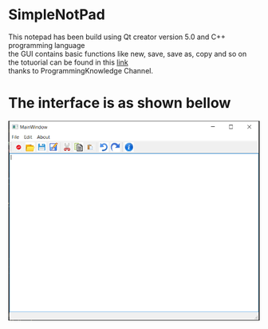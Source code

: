 # SimpleNotPad
This notepad has been build using Qt creator version 5.0 and C++ programming language  
the GUI contains basic functions like new, save, save as, copy and so on  
the totuorial can be found in this [link](https://www.youtube.com/watch?v=j4j1gbYJtUw&list=PLS1QulWo1RIZiBcTr5urECberTITj7gjA&index=26)  
thanks to ProgrammingKnowledge Channel.
# The interface is as shown bellow  
![GUI](interface.png)
